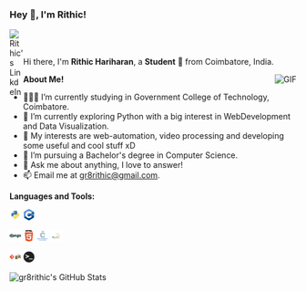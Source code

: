 <!-- <h3 title="hehehe"> Hi there! 👋</h3> -->

<!--
**ZamranxD/ZamranxD** is a ✨ _special_ ✨ repository because its `README.md` (this file) appears on your GitHub profile.

Here are some ideas to get you started:

- 🔭 I’m currently working on Python
- 🌱 I’m currently learning MachineLearning
- 👯 I’m looking to collaborate on Anything Related to technology
- 🤔 I’m looking for help with Front-End Web Technologies
- 💬 Ask me about Python C and Cpp
- 😄 Pronouns: he/his
- ⚡ Fun fact: I never stop learning
-->
<h3 title="hehehe"> Hey 👋, I'm Rithic!</h3>

<a href="https://www.linkedin.com/in/rithic-hariharan-8902b4199/">
  <img align="left" alt="Rithic's LinkdeIn" width="24px" src="https://cdn.jsdelivr.net/npm/simple-icons@v3/icons/linkedin.svg" />
</a>
<br>
</br>

Hi there, I'm **Rithic Hariharan**, a **Student** 🚀 from Coimbatore, India.


  <img align="right" alt="GIF" src="https://i.pinimg.com/originals/e4/26/70/e426702edf874b181aced1e2fa5c6cde.gif" />

**About Me!**

- 👨🏽‍💻 I’m currently studying in Government College of Technology, Coimbatore.
- 🌱 I’m currently exploring Python with a big interest in WebDevelopment and Data Visualization. 
- 🤔 My interests are web-automation, video processing and developing some useful and cool stuff xD
- 💼 I’m pursuing a Bachelor's degree in Computer Science.
- 💬 Ask me about anything, I love to answer!
- 📫 Email me at [gr8rithic@gmail.com](mailto:gr8rithic@gmail.com).



**Languages and Tools:**  


<code><img height="20" src="https://raw.githubusercontent.com/github/explore/80688e429a7d4ef2fca1e82350fe8e3517d3494d/topics/python/python.png"></code>
<code><img height="20" src="https://raw.githubusercontent.com/github/explore/80688e429a7d4ef2fca1e82350fe8e3517d3494d/topics/cpp/cpp.png"></code>

<code><img height="20" src="https://raw.githubusercontent.com/github/explore/80688e429a7d4ef2fca1e82350fe8e3517d3494d/topics/django/django.png"></code>
<code><img height="20" src="https://raw.githubusercontent.com/github/explore/80688e429a7d4ef2fca1e82350fe8e3517d3494d/topics/html/html.png"></code>
<code><img height="20" src="https://raw.githubusercontent.com/github/explore/80688e429a7d4ef2fca1e82350fe8e3517d3494d/topics/c/c.png"></code>
<code><img height="20" src="https://raw.githubusercontent.com/github/explore/80688e429a7d4ef2fca1e82350fe8e3517d3494d/topics/mysql/mysql.png"></code>

<code><img height="20" src="https://raw.githubusercontent.com/github/explore/80688e429a7d4ef2fca1e82350fe8e3517d3494d/topics/git/git.png"></code>
<code><img height="20" src="https://raw.githubusercontent.com/github/explore/80688e429a7d4ef2fca1e82350fe8e3517d3494d/topics/terminal/terminal.png"></code>

<img src="https://github-readme-stats.vercel.app/api?username=gr8rithic&show_icons=true&hide_border=true&count_private=true&theme=shades-of-purple&icon_color=fad000" alt="gr8rithic's GitHub Stats">
